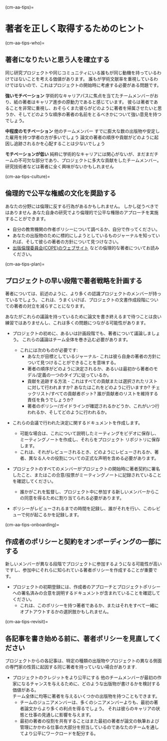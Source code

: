 (cm-aa-tips)=
# 著者を正しく取得するためのヒント

(cm-aa-tips-who)=
## 著者になりたいと思う人を確立する

同じ研究プロジェクトや同じコミュニティにいる誰もが同じ動機を持っているわけではないことを考える価値があります。 誰もが学術文献率を重視しているわけではないので、これはプロジェクトの開始時に考慮する必要がある問題です。

**強いモチベーション** 学術的なキャリアパスに焦点を当てたチームメンバーがおり、紙の著者はキャリア進歩の原動力であると感じています。 彼らは著者であることを非常に重視し、おそらくまた彼らがどのように著者を帰属させたいと思うか、そしてどのような順序の著者の名前をとるべきかについて強い意見を持つでしょう。

**中程度のモチベーション** 他のチームメンバー すでに膨大な数の出版物や安定した雇用を持つ学者の方が多いでしょう 論文の著者の順序や貢献がどのように起因し追跡されるかを心配することは少ないでしょう

**モチベーションが低い** 純粋に学術的なキャリアには関心がないが、まだまだチームの不可欠な部分であり、プロジェクトに多大な貢献をしたチームメンバー。 研究技術者などは著者に全く興味がないかもしれません

(cm-aa-tips-culture)=
## 倫理的で公平な権威の文化を奨励する
あなたの分野には倫理に反する行為があるかもしれません。 しかし従うべきではありません あなた自身の研究でより倫理的で公平な権限のアプローチを実施することができます。

* 自分の教育機関の作者ポリシーについて調べるか、自分で作ってください。
* あなたの出版物のために標的にしようとしているものジャーナルを知っていれば、そして彼らの著者の方針について見つけなさい。
* [出版倫理委員会(COPE)のウェブサイト](https://publicationethics.org/) などの倫理的な著者についてお読みください。

(cm-aa-tips-plan)=
## プロジェクトの早い段階で著者戦略を計画する
著者については、前述のように、より多くの認識プロジェクトのメンバーが持っているでしょう。 これは、うまくいけば、プロジェクトの文書作成段階についての著者の対立を減らすことになります。

あなたがこれらの議論を持っているために論文を書き終えるまで待つことは良い練習ではありませんし、これは多くの問題につながる可能性があります。

* プロジェクトの初めに、あるいは計画段階でも、著者について議論しましょう。 これらの議論はチーム全体を巻き込む必要があります。
    * これには次のものが必要です:
        * あなたが目標としているジャーナル- これは彼ら自身の著者の方針について見つけることができることを意味する。
        * 著者の順序がどのように決定されるか、あるいは最初から著者のモデル/定義の一つのタイプに従っているか。
        * 貢献を追跡する方法 - これはすべての貢献または選択されたリストに対して行われますか? あなたはこれをどのように行いますか? チェックリスト/すべての貢献者ボット? 誰が貢献者のリストを維持する責任を負うでしょうか?
        * 著者のポリシー/ガイドラインが確認されるかどうか、これがいつ行われるか、そしてどのように行われるか。

* これらの会議で行われた決定に関するドキュメントを作成します。
    * 可能な場合は、これについて説明したミーティングをビデオに保存し、ミーティングノートを作成し、それらをプロジェクト リポジトリに保存します。
    * これは、それがレビューされるとき、どのようにレビューされるか、著者、異なる人々の役割についての正式な声明を含める必要があります。

* プロジェクトのすべてのメンバーがプロジェクトの開始時に著者契約に署名したこと、またはこの合意/投票がミーティングノートに記録されていることを確認してください。
    * 誰かがこれを監督し、プロジェクト中に参加する新しいメンバーからこの同意を得るために割り当てられる必要があります。

* ポリシーがレビューされるまでの時間を記録し、誰がそれを行い、このレビューで何が起こるかを記録します。

(cm-aa-tips-onboarding)=
## 作成者のポリシーと契約をオンボーディングの一部にする
新しいメンバーが異なる段階でプロジェクトに参加するようになる可能性が高いですし、参加中にそれらに知られている著者ポリシーを作成することが重要です。

* プロジェクトの初期登録には、作成者のアプローチとプロジェクトポリシーへの署名済みの合意を説明するドキュメントが含まれていることを確認してください。
    * これは、このポリシーを持つ著者であるか、またはそれをすべて一緒にオプトアウトするかの選択肢かもしれません。

(cm-aa-tips-revisit)=
## 各記事を書き始める前に、著者ポリシーを見直してください
プロジェクトからの各記事は、特定の種類の出版物やプロジェクトの異なる側面の専門家の性質に起因する同じ著者を持っていない場合があります.

* プロジェクトのクレジットをより公平にする 他のチームメンバーが最初の作家になるチャンスを与えるために、どのような出版物が書けるかを検討する価値がある。  
  チーム全体に均等に著者を与えるいくつかの出版物を持つこともできます。
    * チームのジュニアメンバーは、多くのシニアメンバーよりも、最初の著者論文からより多くの利点を得るでしょう。 それは彼らのキャリアの状態と仕事の見通しに影響を与えます。
    * 最初の著者の役割を共有することはまた最初の著者が論文の執筆および管理にかかわる仕事の大部分を担当しているのであなたのチームを通してより公平にワークロードを配分する。 

